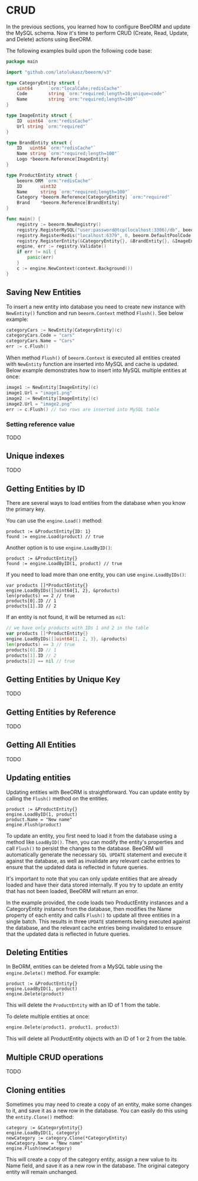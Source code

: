 # CRUD

In the previous sections, you learned how to configure BeeORM and update the MySQL schema. Now it's time to perform CRUD (Create, Read, Update, and Delete) actions using BeeORM.

The following examples build upon the following code base:

```go
package main

import "github.com/latolukasz/beeorm/v3"

type CategoryEntity struct {
	uint64      `orm:"localCahe;redisCache"`
	Code        string `orm:"required;length=10;unique=code"`
	Name        string `orm:"required;length=100"`
}

type ImageEntity struct {
	ID  uint64 `orm:"redisCache"`
	Url string `orm:"required"`
}

type BrandEntity struct {
	ID   uint64 `orm:"redisCache"`
	Name string `orm:"required;length=100"`
	Logo *beeorm.Reference[ImageEntity]
}

type ProductEntity struct {
	beeorm.ORM `orm:"redisCache"`
	ID       uint32
	Name     string `orm:"required;length=100"`
	Category *beeorm.Reference[CategoryEntity] `orm:"required"`
	Brand    *beeorm.Reference[BrandEntity] 
}

func main() {
    registry := beeorm.NewRegistry()
    registry.RegisterMySQL("user:password@tcp(localhost:3306)/db", beeorm.DefaultPoolCode, nil) 
    registry.RegisterRedis("localhost:6379", 0, beeorm.DefaultPoolCode, nil)
    registry.RegisterEntity(&CategoryEntity{}, &BrandEntity{}, &ImageEntity{}, &ProductEntity{}) 
    engine, err := registry.Validate()
    if err != nil {
        panic(err)
    }
    c := engine.NewContext(context.Background())
}  
```

## Saving New Entities

To insert a new entity into database you need to create new instance with `NewEntity()` function and run `beeorm.Context` method
`Flush()`. See below example:

```go
categoryCars := NewEntity[CategoryEntity](c)
categoryCars.Code = "cars"
categoryCars.Name = "Cars"
err := c.Flush()
```

When method `Flush()` of `beeorm.Context` is executed all entities created with `NewEntity` function are
inserted into MySQL and cache is updated. Below example demonstrates how to insert into MySQL multiple entities at once:

```go
image1 := NewEntity[ImageEntity](c)
image1.Url = "image1.png"
image2 := NewEntity[ImageEntity](c)
image2.Url = "image2.png"
err := c.Flush() // two rows are inserted into MySQL table
```

### Setting reference value

TODO

## Unique indexes

TODO

## Getting Entities by ID

There are several ways to load entities from the database when you know the primary key. 

You can use the `engine.Load()` method:

```go{1}
product := &ProductEntity{ID: 1}
found := engine.Load(product) // true
```

Another option is to use `engine.LoadByID()`:

```go{2}
product := &ProductEntity{}
found := engine.LoadByID(1, product) // true
```

If you need to load more than one entity, you can use `engine.LoadByIDs()`:

```go{2}
var products []*ProductEntity{}
engine.LoadByIDs([]uint64{1, 2}, &products)
len(products) == 2 // true
products[0].ID // 1
products[1].ID // 2
```

If an entity is not found, it will be returned as `nil`:

```go
// we have only products with IDs 1 and 2 in the table
var products []*ProductEntity{}
engine.LoadByIDs([]uint64{1, 2, 3}, &products)
len(products) == 3 // true
products[0].ID // 1
products[1].ID // 2
products[2] == nil // true
```

## Getting Entities by Unique Key

TODO

## Getting Entities by Reference

TODO


## Getting All Entities

TODO

## Updating entities

Updating entities with BeeORM is straightforward. You can update entity by calling the `Flush()` method on the entities.

```go{4}
product := &ProductEntity{}
engine.LoadByID(1, product)
product.Name = "New name"
engine.Flush(product)
```

To update an entity, you first need to load it from the database using a method like `LoadByID()`. Then, you can modify the entity's properties and call `Flush()` to persist the changes to the database. BeeORM will automatically generate the necessary `SQL UPDATE` statement and execute it against the database, as well as invalidate any relevant cache entries to ensure that the updated data is reflected in future queries.

It's important to note that you can only update entities that are already loaded and have their data stored internally. If you try to update an entity that has not been loaded, BeeORM will return an error.

In the example provided, the code loads two ProductEntity instances and a CategoryEntity instance from the database, then modifies the Name property of each entity and calls `Flush()` to update all three entities in a single batch. This results in three `UPDATE` statements being executed against the database, and the relevant cache entries being invalidated to ensure that the updated data is reflected in future queries.

## Deleting Entities

In BeORM, entities can be deleted from a MySQL table using the `engine.Delete()` method. For example:

```go{3}
product := &ProductEntity{}
engine.LoadByID(1, product)
engine.Delete(product)
```

This will delete the `ProductEntity` with an ID of 1 from the table.

To delete multiple entities at once:

```go
engine.Delete(product1, product1, product3)
```

This will delete all ProductEntity objects with an ID of 1 or 2 from the table.

## Multiple CRUD operations

TODO

## Cloning entities

Sometimes you may need to create a copy of an entity, make some changes to it, and save it as a new row in the database. You can easily do this using the `entity.Clone()` method:

```go{3}
category := &CategoryEntity{}
engine.LoadByID(1, category)
newCategory := category.Clone(*CategoryEntity)
newCategory.Name = "New name"
engine.Flush(newCategory)
```

This will create a copy of the category entity, assign a new value to its Name field, and save it as a new row in the database. The original category entity will remain unchanged.
